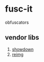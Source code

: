 # fusc-it

obfuscators

## vendor libs

1. [showdown](https://github.com/showdownjs/showdown)
2. [reimg](https://github.com/gillyb/reimg)
